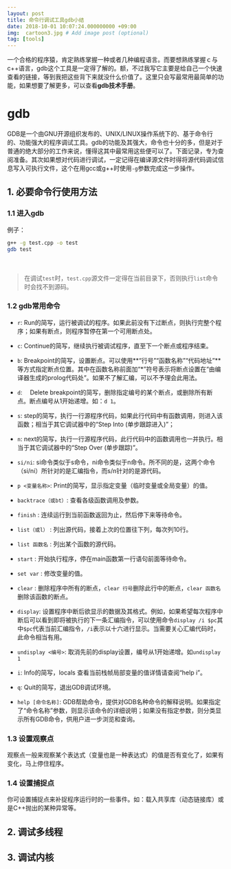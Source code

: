 ```yaml
---
layout: post
title: 命令行调试工具gdb小结
date: 2018-10-01 10:07:24.000000000 +09:00
img:  cartoon3.jpg # Add image post (optional)
tag: [tools]
---
```


一个合格的程序猿，肯定熟练掌握一种或者几种编程语言。而要想熟练掌握ｃ与c++语言，gdb这个工具是一定得了解的。额，不过我写它主要是给自己一个快速查看的链接，等到我把这些背下来就没什么价值了。这里只会写最常用最简单的功能，如果想要了解更多，可以查看**gdb技术手册**。

# gdb
GDB是一个由GNU开源组织发布的、UNIX/LINUX操作系统下的、基于命令行的、功能强大的程序调试工具。gdb的功能及其强大，命令也十分的多，但是对于普通的绝大部分的工作来说，懂得这其中最常用这些便可以了。下面记录，专为查阅准备。其次如果想对代码进行调试，一定记得在编译源文件时得将源代码调试信息写入可执行文件，这个在用gcc或g++时使用`-g`参数完成这一步操作。

## 1. 必要命令行使用方法
### 1.1 进入gdb

例子：
```bash
g++ -g test.cpp -o test
gdb test
```
　　

> 在调试`test`时，`test.cpp`源文件一定得在当前目录下，否则执行`list`命令时会找不到源码。

### 1.2 gdb常用命令

- `r`:  Run的简写，运行被调试的程序。如果此前没有下过断点，则执行完整个程序；如果有断点，则程序暂停在第一个可用断点处。

- `c`:  Continue的简写，继续执行被调试程序，直至下一个断点或程序结束。

- `b`:  Breakpoint的简写，设置断点。可以使用**“行号”“函数名称”“代码地址”**等方式指定断点位置。其中在函数名称前面加“*”符号表示将断点设置在“由编译器生成的prolog代码处”。如果不了解汇编，可以不予理会此用法。

- `d`: 　Delete breakpoint的简写，删除指定编号的某个断点，或删除所有断点。断点编号从1开始递增。如：`d 1`。

- `s`:  step的简写，执行一行源程序代码，如果此行代码中有函数调用，则进入该函数；相当于其它调试器中的“Step Into (单步跟踪进入)”；

- `n`:  next的简写，执行一行源程序代码，此行代码中的函数调用也一并执行。相当于其它调试器中的“Step Over (单步跟踪)”。

- `si/ni`:  si命令类似于s命令，ni命令类似于n命令。所不同的是，这两个命令（si/ni）所针对的是汇编指令，而s/n针对的是源代码。

- `p <变量名称>`:  Print的简写，显示指定变量（临时变量或全局变量）的值。

- `backtrace（或bt）`:  查看各级函数调用及参数。

- `finish` :  连续运行到当前函数返回为止，然后停下来等待命令。

- `list（或l）` :  列出源代码，接着上次的位置往下列，每次列10行。

- `list 函数名` :  列出某个函数的源代码。

- `start` :  开始执行程序，停在main函数第一行语句前面等待命令。

- `set var` :  修改变量的值。

- `clear` :  删除程序中所有的断点，`clear 行号`删除此行中的断点，`clear 函数名`删除该函数的断点。

- `display`: 设置程序中断后欲显示的数据及其格式。例如，如果希望每次程序中断后可以看到即将被执行的下一条汇编指令，可以使用命令`display /i $pc`其中`$pc`代表当前汇编指令，`/i`表示以十六进行显示。当需要关心汇编代码时，此命令相当有用。

- `undisplay <编号>`: 取消先前的display设置，编号从1开始递增。如`undisplay 1`

- `i`:  Info的简写，locals 查看当前栈帧局部变量的值详情请查阅“help i”。

- `q`:  Quit的简写，退出GDB调试环境。

- `help [命令名称]`:  GDB帮助命令，提供对GDB名种命令的解释说明。如果指定了“命令名称”参数，则显示该命令的详细说明；如果没有指定参数，则分类显示所有GDB命令，供用户进一步浏览和查询。

### 1.3 设置观察点
 观察点一般来观察某个表达式（变量也是一种表达式）的值是否有变化了，如果有变化，马上停住程序。

### 1.4 设置捕捉点
你可设置捕捉点来补捉程序运行时的一些事件。如：载入共享库（动态链接库）或是C++抛出的某种异常等。

## 2. 调试多线程

## 3. 调试内核



